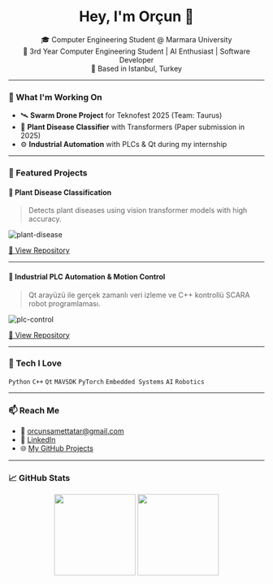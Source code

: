 <h1 align="center">Hey, I'm Orçun 👋</h1>

<p align="center">
  🎓 Computer Engineering Student @ Marmara University<br>
  🤖 3rd Year Computer Engineering Student | AI Enthusiast | Software Developer<br>
  📍 Based in Istanbul, Turkey
</p>

---

### 🔭 What I'm Working On
- 🛰️ **Swarm Drone Project** for Teknofest 2025 (Team: Taurus)  
- 🌿 **Plant Disease Classifier** with Transformers (Paper submission in 2025)  
- ⚙️ **Industrial Automation** with PLCs & Qt during my internship

---

### 🚀 Featured Projects

#### 🌿 Plant Disease Classification  
> Detects plant diseases using vision transformer models with high accuracy.

![plant-disease](https://media.giphy.com/media/v1.Y2lkPTc5MGI3NjExdDBja3dpM3FpMjg1a2Y0dWk2NHFzMGNrdzM3NWg3aDhvNWZ0ZzZzbyZlcD12MV9naWZzX3NlYXJjaCZjdD1n/VTtANKl0beDFQRLDTh/giphy.gif)
  
[🔗 View Repository](https://github.com/Aidiaru) <!-- Burayı özel repo linkinle değiştirebiliriz -->

---

#### 🤖 Industrial PLC Automation & Motion Control  
> Qt arayüzü ile gerçek zamanlı veri izleme ve C++ kontrollü SCARA robot programlaması.

![plc-control](https://media.giphy.com/media/v1.Y2lkPTc5MGI3NjExYmVhZ2h1aTg1dzJ4YWp6emJ5dXQxZmtkaDRtM3hlY2d3cTdtdHdxZiZlcD12MV9naWZzX3NlYXJjaCZjdD1n/du3J3cXyzhj75IOgvA/giphy.gif)

[🔗 View Repository](https://github.com/Aidiaru) <!-- Burayı da özel repo linkinle değiştirebiliriz -->

---

### 🧠 Tech I Love
`Python` `C++` `Qt` `MAVSDK` `PyTorch` `Embedded Systems` `AI` `Robotics`

---

### 📫 Reach Me
- 📧 orcunsamettatar@gmail.com  
- 💼 [LinkedIn](https://www.linkedin.com/in/orçun-samet-tatar-632699246)  
- 🌐 [My GitHub Projects](https://github.com/Aidiaru)

---

### 📈 GitHub Stats
<p align="center">
  <img src="https://github-readme-stats.vercel.app/api?username=Aidiaru&show_icons=true&theme=radical" height="160"/>
  <img src="https://streak-stats.demolab.com/?user=Aidiaru&theme=radical" height="160"/>
</p>
